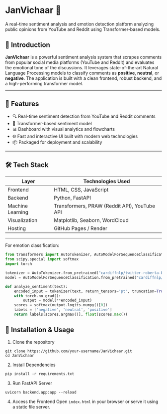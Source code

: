 # JanVichaar 🎯
A real-time sentiment analysis and emotion detection platform analyzing public opinions from YouTube and Reddit using Transformer-based models.

## 🚀 Introduction

**JanVichaar** is a powerful sentiment analysis system that scrapes comments from popular social media platforms (YouTube and Reddit) and evaluates the emotional tone of the discussions. It leverages state-of-the-art Natural Language Processing models to classify comments as **positive**, **neutral**, or **negative**. The application is built with a clean frontend, robust backend, and a high-performing transformer model.

---

## 🧠 Features

- 🔍 Real-time sentiment detection from YouTube and Reddit comments
- 🤖 Transformer-based sentiment model 
- 📊 Dashboard with visual analytics and flowcharts
- 🌐 Fast and interactive UI built with modern web technologies
- 📦 Packaged for deployment and scalability

---

## 🛠️ Tech Stack

| Layer       | Technologies Used                                |
|------------|--------------------------------------------------|
| Frontend   | HTML, CSS, JavaScript                            |
| Backend    | Python, FastAPI                                  |
| Machine Learning | Transformers, PRAW (Reddit API), YouTube API |
| Visualization | Matplotlib, Seaborn, WordCloud                |
| Hosting    | GitHub Pages / Render     |

---

For emotion classification:

```python
from transformers import AutoTokenizer, AutoModelForSequenceClassification
from scipy.special import softmax
import torch

tokenizer = AutoTokenizer.from_pretrained("cardiffnlp/twitter-roberta-base-sentiment")
model = AutoModelForSequenceClassification.from_pretrained("cardiffnlp/twitter-roberta-base-sentiment")

def analyze_sentiment(text):
    encoded_input = tokenizer(text, return_tensors='pt', truncation=True)
    with torch.no_grad():
        output = model(**encoded_input)
    scores = softmax(output.logits.numpy()[0])
    labels = ['negative', 'neutral', 'positive']
    return labels[scores.argmax()], float(scores.max())
```

## 🔧 Installation & Usage

1. Clone the repository

```
git clone https://github.com/your-username/JanVichaar.git
cd JanVichaar
```
2. Install Dependencies

```
pip install -r requirements.txt
```

3. Run FastAPI Server

```
uvicorn backend.app:app --reload
```

4. Access the Frontend
Open ```index.html``` in your browser or serve it using a static file server.




